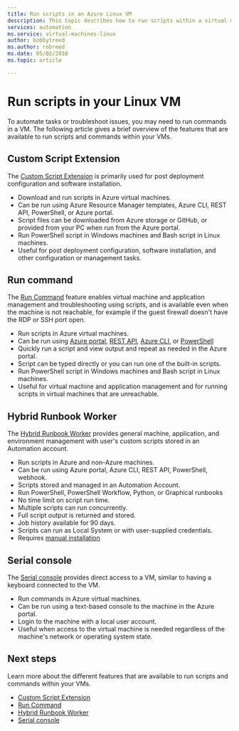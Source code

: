 ```yaml
---
title: Run scripts in an Azure Linux VM
description: This topic describes how to run scripts within a virtual machine
services: automation
ms.service: virtual-machines-linux
author: bobbytreed
ms.author: robreed
ms.date: 05/02/2018
ms.topic: article

---
```

# Run scripts in your Linux VM

To automate tasks or troubleshoot issues, you may need to run commands in a VM. The following article gives a brief overview of the features that are available to run scripts and commands within your VMs.

## Custom Script Extension

The [Custom Script Extension](../extensions/custom-script-linux.md) is primarily used for post deployment configuration and software installation.

* Download and run scripts in Azure virtual machines.
* Can be run using Azure Resource Manager templates, Azure CLI, REST API, PowerShell, or Azure portal.
* Script files can be downloaded from Azure storage or GitHub, or provided from your PC when run from the Azure portal.
* Run PowerShell script in Windows machines and Bash script in Linux machines.
* Useful for post deployment configuration, software installation, and other configuration or management tasks.

## Run command

The [Run Command](run-command.md) feature enables virtual machine and application management and troubleshooting using scripts, and is available even when the machine is not reachable, for example if the guest firewall doesn't have the RDP or SSH port open.

* Run scripts in Azure virtual machines.
* Can be run using [Azure portal](run-command.md), [REST API](/rest/api/compute/virtual%20machines%20run%20commands/runcommand), [Azure CLI](/cli/azure/vm/run-command?view=azure-cli-latest#az-vm-run-command-invoke), or [PowerShell](https://docs.microsoft.com/powershell/module/az.compute/invoke-azvmruncommand)
* Quickly run a script and view output and repeat as needed in the Azure portal.
* Script can be typed directly or you can run one of the built-in scripts.
* Run PowerShell script in Windows machines and Bash script in Linux machines.
* Useful for virtual machine and application management and for running scripts in virtual machines that are unreachable.

## Hybrid Runbook Worker

The [Hybrid Runbook Worker](../../automation/automation-hybrid-runbook-worker.md) provides general machine, application, and environment management with user's custom scripts stored in an Automation account.

* Run scripts in Azure and non-Azure machines.
* Can be run using Azure portal, Azure CLI, REST API, PowerShell, webhook.
* Scripts stored and managed in an Automation Account.
* Run PowerShell, PowerShell Workflow, Python, or Graphical runbooks
* No time limit on script run time.
* Multiple scripts can run concurrently.
* Full script output is returned and stored.
* Job history available for 90 days.
* Scripts can run as Local System or with user-supplied credentials.
* Requires [manual installation](../../automation/automation-windows-hrw-install.md)

## Serial console

The [Serial console](serial-console.md) provides direct access to a VM, similar to having a keyboard connected to the VM.

* Run commands in Azure virtual machines.
* Can be run using a text-based console to the machine in the Azure portal.
* Login to the machine with a local user account.
* Useful when access to the virtual machine is needed regardless of the machine's network or operating system state.

## Next steps

Learn more about the different features that are available to run scripts and commands within your VMs.

* [Custom Script Extension](../extensions/custom-script-linux.md)
* [Run Command](run-command.md)
* [Hybrid Runbook Worker](../../automation/automation-hybrid-runbook-worker.md)
* [Serial console](serial-console.md)